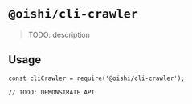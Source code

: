 # `@oishi/cli-crawler`

> TODO: description

## Usage

```
const cliCrawler = require('@oishi/cli-crawler');

// TODO: DEMONSTRATE API
```
